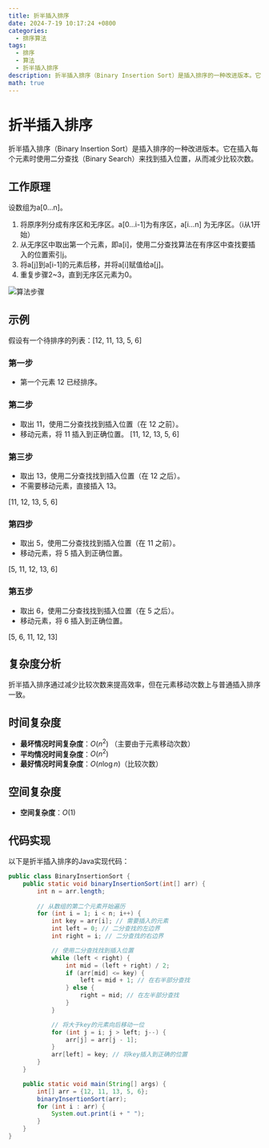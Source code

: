 ```yaml
---
title: 折半插入排序
date: 2024-7-19 10:17:24 +0800
categories:
  - 排序算法
tags:
  - 排序
  - 算法
  - 折半插入排序
description: 折半插入排序（Binary Insertion Sort）是插入排序的一种改进版本。它在插入每个元素时使用二分查找（Binary Search）来找到插入位置，从而减少比较次数。
math: true
---
```


# 折半插入排序

折半插入排序（Binary Insertion Sort）是插入排序的一种改进版本。它在插入每个元素时使用二分查找（Binary Search）来找到插入位置，从而减少比较次数。

## 工作原理

设数组为a[0…n]。   

1. 将原序列分成有序区和无序区。a[0…i-1]为有序区，a[i…n] 为无序区。（i从1开始）   
2. 从无序区中取出第一个元素，即a[i]，使用二分查找算法在有序区中查找要插入的位置索引j。   
3. 将a[j]到a[i-1]的元素后移，并将a[i]赋值给a[j]。   
4. 重复步骤2~3，直到无序区元素为0。

![算法步骤](https://rd-wang.github.io/assets/img/sort/折半插入排序算法步骤.jpg)

## 示例

假设有一个待排序的列表：[12, 11, 13, 5, 6]

### 第一步

- 第一个元素 12 已经排序。

### 第二步 

- 取出 11，使用二分查找找到插入位置（在 12 之前）。
- 移动元素，将 11 插入到正确位置。
[11, 12, 13, 5, 6]


### 第三步

- 取出 13，使用二分查找找到插入位置（在 12 之后）。
- 不需要移动元素，直接插入 13。

[11, 12, 13, 5, 6]

### 第四步

- 取出 5，使用二分查找找到插入位置（在 11 之前）。
- 移动元素，将 5 插入到正确位置。

[5, 11, 12, 13, 6]


### 第五步

- 取出 6，使用二分查找找到插入位置（在 5 之后）。
- 移动元素，将 6 插入到正确位置。

[5, 6, 11, 12, 13]



## 复杂度分析
折半插入排序通过减少比较次数来提高效率，但在元素移动次数上与普通插入排序一致。

## 时间复杂度

- **最坏情况时间复杂度**：$O(n^2)$ （主要由于元素移动次数）
- **平均情况时间复杂度**：$O(n^2)$
- **最好情况时间复杂度**：$O(n\log n)$（比较次数）

## 空间复杂度

- **空间复杂度**：$O(1)$



## 代码实现

以下是折半插入排序的Java实现代码：

```java
public class BinaryInsertionSort {
    public static void binaryInsertionSort(int[] arr) {
        int n = arr.length;
        
        // 从数组的第二个元素开始遍历
        for (int i = 1; i < n; i++) {
            int key = arr[i]; // 需要插入的元素
            int left = 0; // 二分查找的左边界
            int right = i; // 二分查找的右边界

            // 使用二分查找找到插入位置
            while (left < right) {
                int mid = (left + right) / 2;
                if (arr[mid] <= key) {
                    left = mid + 1; // 在右半部分查找
                } else {
                    right = mid; // 在左半部分查找
                }
            }

            // 将大于key的元素向后移动一位
            for (int j = i; j > left; j--) {
                arr[j] = arr[j - 1];
            }
            arr[left] = key; // 将key插入到正确的位置
        }
    }

    public static void main(String[] args) {
        int[] arr = {12, 11, 13, 5, 6};
        binaryInsertionSort(arr);
        for (int i : arr) {
            System.out.print(i + " ");
        }
    }
}


```

